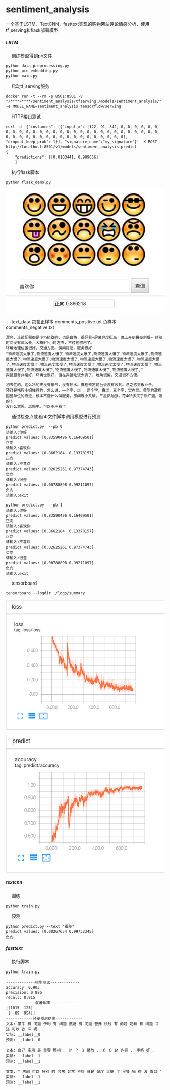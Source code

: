 # sentiment_analysis
一个基于LSTM，TextCNN，fasttext实现的购物网站评论情感分析，使用tf_serving和flask部署模型

##### LSTM

&emsp; 训练模型得到pb文件
```
python data_preprocessing.py
python pre_embedding.py
python main.py
```

&emsp; 启动tf_serving服务
```
docker run -t --rm -p 8501:8501 -v "/****/****/sentiment_analysis/tfserving:/models/sentiment_analysis/" -e MODEL_NAME=sentiment_analysis tensorflow/serving
```

&emsp; HTTP接口测试
```
curl -d '{"instances": [{"input_x": [122, 91, 342, 0, 0, 0, 0, 0, 0, 0, 0, 0, 0, 0, 0, 0, 0, 0, 0, 0, 0, 0, 0, 0, 0, 0, 0, 0, 0, 0, 0, 0, 0, 0, 0, 0, 0, 0, 0, 0, 0, 0, 0, 0, 0, 0, 0, 0, 0, 0], "dropout_keep_prob": 1}], "signature_name":"my_signature"}' -X POST http://localhost:8501/v1/models/sentiment_analysis:predict
{
    "predictions": [[0.0103441, 0.989656]
    ]
```

&emsp; 执行flask脚本
```
python flask_demo.py
```

![](/lstm/img/web.png)

&emsp; text_data 包含正样本 comments_positive.txt 负样本 comments_negative.txt
```
漂亮，连适配器都是小巧精致的，也是白色，很好看~屏幕亮度挺高，晚上开到最亮刺眼~ 续航时间没有那么长，大概5个小时左右，不过也够用了。
环境地理位置很好，交通方便。房间舒适，服务很好
"物流速度太慢了,物流速度太慢了,物流速度太慢了,物流速度太慢了,物流速度太慢了,物流速度太慢了,物流速度太慢了,物流速度太慢了,物流速度太慢了,物流速度太慢了,物流速度太慢了,物流速度太慢了,物流速度太慢了,物流速度太慢了,物流速度太慢了,物流速度太慢了,物流速度太慢了,物流速度太慢了,物流速度太慢了,物流速度太慢了,物流速度太慢了,"
宾馆服务非常好，环境也很好，但在宾馆吃饭太贵了，地角很偏，交通很不方便。
```
```
初五住的，这么冷的天没有暖气，没有热水。携程预定前台说没有收到。总之感觉很业余。
预订是携程小姐推荐的，怎么说，一个字，烂 ，两个字，真烂，三个字，实在烂。典型的政府国营单位的痕迹，根本不懂什么叫服务，房间既小又破，三星都勉强。花400多买了瓶红酒，馊的！
没什么意思。后悔中。可以不用看了
```

&emsp; 通过检查点或者pb文件脚本调用模型进行预测
```
python predict.py  --pb 0
请输入:你好
predict values: [0.83590496 0.16409501]
正向
请输入:喜欢你
predict values: [0.8662184  0.13378157]
正向
请输入:不喜欢
predict values: [0.02625261 0.97374743]
负向
请输入:很差
predict values: [0.00788898 0.99211097]
负向
请输入:exit
```
```
python predict.py  --pb 1
请输入:你好
predict values: [0.83590496 0.16409501]
正向
请输入:喜欢你
predict values: [0.8662184  0.13378157]
正向
请输入:不喜欢
predict values: [0.02625261 0.97374743]
负向
请输入:很差
predict values: [0.00788898 0.99211097]
负向
请输入:exit
```

&emsp; tensorboard
```
tensorboard --logdir ./logs/summary
```

![](/lstm/img/loss.png)

![](/lstm/img/acc.png)


##### textcnn

&emsp; 训练
```
python train.py
```

&emsp; 预测
```
python predict.py --text "很差"
predict values: [0.00267654 0.99732345]
负向
```

##### fasttext

&emsp; 执行脚本

```
python train.py

-------------模型测试-------------
accuracy: 0.903
precision: 0.886
recall: 0.915
-------------混淆矩阵-------------
[[1015  123]
 [  89  954]]
------------预览预测结果------------
文本: 蒙牛 有 问题 伊利 有 问题 燕塘 有 问题 营养 快线 有 问题 奶粉 有 问题 甘 还 可以 饮 咩 呢	
实际: __label__0	
预测: __label__0

文本: 自己 实用 最 重要 照相 ． Ｍ Ｐ ３ 播放 ． ６ ０ Ｍ 内存 ． 手感 好 ．	
实际: __label__1	
预测: __label__1

文本: " 房间 可以 特别 的 套房 非常 不错 就是 餐厅 太脏 了 早餐 搞 得 没 胃口 "	
实际: __label__1	
预测: __label__1
```
